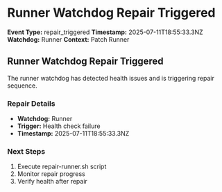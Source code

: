 # Runner Watchdog Repair Triggered

**Event Type:** repair_triggered
**Timestamp:** 2025-07-11T18:55:33.3NZ
**Watchdog:** Runner
**Context:** Patch Runner


## Runner Watchdog Repair Triggered

The runner watchdog has detected health issues and is triggering repair sequence.

### Repair Details
- **Watchdog:** Runner
- **Trigger:** Health check failure
- **Timestamp:** 2025-07-11T18:55:33.3NZ

### Next Steps
1. Execute repair-runner.sh script
2. Monitor repair progress
3. Verify health after repair


